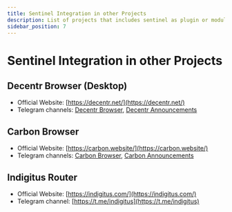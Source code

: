 ```yaml
---
title: Sentinel Integration in other Projects
description: List of projects that includes sentinel as plugin or module
sidebar_position: 7
---
```


# Sentinel Integration in other Projects

## Decentr Browser (Desktop)

- Official Website: [https://decentr.net/](https://decentr.net/)
- Telegram channels: [Decentr Browser](https://t.me/DecentrNet), [Decentr Announcements](https://t.me/DecentrAnnouncements)

## Carbon Browser

- Official Website: [https://carbon.website/](https://carbon.website/)
- Telegram channels: [Carbon Browser](https://t.me/trycarbonio), [Carbon Announcements](https://t.me/carbon_browser)

## Indigitus Router

- Official Website: [https://indigitus.com/](https://indigitus.com/)
- Telegram channel: [https://t.me/indigitus](https://t.me/indigitus)
